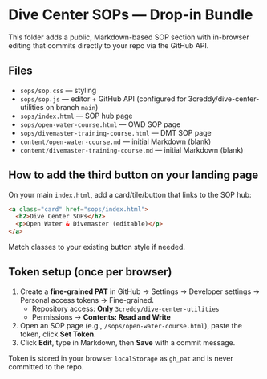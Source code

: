 
# Dive Center SOPs — Drop-in Bundle

This folder adds a public, Markdown-based SOP section with in-browser editing that commits directly to your repo via the GitHub API.

## Files

- `sops/sop.css` — styling
- `sops/sop.js` — editor + GitHub API (configured for 3creddy/dive-center-utilities on branch `main`)
- `sops/index.html` — SOP hub page
- `sops/open-water-course.html` — OWD SOP page
- `sops/divemaster-training-course.html` — DMT SOP page
- `content/open-water-course.md` — initial Markdown (blank)
- `content/divemaster-training-course.md` — initial Markdown (blank)

## How to add the third button on your landing page

On your main `index.html`, add a card/tile/button that links to the SOP hub:

```html
<a class="card" href="sops/index.html">
  <h2>Dive Center SOPs</h2>
  <p>Open Water & Divemaster (editable)</p>
</a>
```

Match classes to your existing button style if needed.

## Token setup (once per browser)

1. Create a **fine-grained PAT** in GitHub → Settings → Developer settings → Personal access tokens → Fine-grained.
   - Repository access: **Only** `3creddy/dive-center-utilities`
   - Permissions → **Contents: Read and Write**
2. Open an SOP page (e.g., `/sops/open-water-course.html`), paste the token, click **Set Token**.
3. Click **Edit**, type in Markdown, then **Save** with a commit message.

Token is stored in your browser `localStorage` as `gh_pat` and is never committed to the repo.
